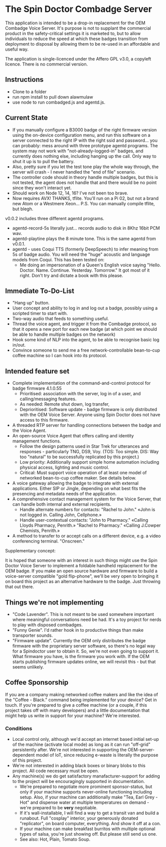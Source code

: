 # The Spin Doctor Combadge Server #

This application is intended to be a drop-in replacement for the OEM Combadge Voice Server. It's purpose is not to supplant the commercial product in the safety-critical settings it is marketed to, but to allow individuals to reduce the speed at which these badges transition from deployment to disposal by allowing them to be re-used in an affordable and useful way.

The application is single-licenced under the Affero GPL v3.0, a copyleft licence. There is no commercial version.

## Instructions ##

- Clone to a folder
- run npm install to pull down alawmulaw
- use node to run combadged.js and agentd.js.

## Current State ##

- If you manually configure a B3000 badge of the right firmware version using the on-device configuration menu, and run this software on a server connected to the right IP with the right ssid and password... you can probably: mess around with three prototype agentd programs. The system may not work with "not-already-logged-in" badges, and currently does nothing else, including hanging up the call. Only way to shut it up is to pull the battery.
- Also, pretty sure if you let the test tone play the whole way through, the server will crash - I never handled the "end of file" scenario.
- The controller code should in theory handle multiple badges, but this is not tested, the agent does not handle that and there would be no point since they won't interact yet.
- Should work on Node 12, 14, 16? I've not been too brave.
- Now requires AVX! THANKS, tflite. You'll run on a Pi 02, but not a brand new Atom or a Westmere Xeon... P.S. You can manually compile tflite, but blegh.

v0.0.2 includes three different agentd programs.

- agentd-record-5s literally just... records audio to disk in 8Khz 16bit PCM wav.
- agentd-playtine plays the 8 minute tone. This is the same agentd from v0.0.1.
- agentd - uses Coqui TTS (formerly DeepSpeech) to infer meaning from 5s of badge audio. You will need the "huge" acoustic and language models from Coqui. This has been tested on:
  - Me doing an impersonation of a Queen's English voice saying "Hello. Doctor. Name. Continue. Yesterday. Tomorrow." It got most of it right. Don't try and dictate a book with this please.


## Immediate To-Do-List ##

- "Hang up" button.
- User concept and ability to log in and log out a badge, possibly using a scripted timer to start with.
- Two-way audio that feeds to something useful.
- Thread the voice agent, and trigger it from the Combadge protocol, so that it opens a new port for each new badge (at which point we should be able to handle multiple badges on the network)
- Hook some kind of NLP into the agent, to be able to recognise basic log in/out.
- Convince someone to send me a free network-controllable bean-to-cup coffee machine so I can hook into its protocol.

## Intended feature set ##

- Complete implementation of the command-and-control protocol for badge firmware 4.1.0.55
   - Prioritised: association with the server, log in of a user, and calling/messaging features.
   - As needed: Remote shut down, log transfer, 
   - Deprioritised: Software update - badge firmware is only distributed with the OEM Voice Server. Anyone using Spin Doctor does not have access to this firmware.
- A threaded RTP server for handling connections between the badge and the Voice Agent.
- An open-source Voice Agent that offers calling and identity management functions.
   - Follow the design patterns used in Star Trek for utterances and responses - particularly TNG, DS9, Voy. (TOS: Too simple. DIS: Way too "natural" to be successfully replicated by this project.)
   - Low priority: Additionally support simple home automation including physical access, lighting and music control.
   - Critical: Must support voice operation of at least one model of networked bean-to-cup coffee maker. See details below.
- A voice gateway allowing the badge to integrate with external applications. Either SIP or Jingle, depending on what best fits the presencing and metadata needs of the application.
- A comprehensive contact management system for the Voice Server, that can handle both internal and external recipients.
   - Handle alternate numbers for contacts: "Rachel to John." «John is not logged in. Calling John, Cellphone.»
   - Handle user-contextual contacts: "John to Pharmacy." «Calling Lloyds Pharmacy, Penrith.» "Rachel to Pharmacy." «Calling J.Cowper Chemists, Penrith.»
- A method to transfer to or accept calls on a different device, e.g. a video conferencing terminal. "Onscreen."

Supplementary concept:

It is hoped that someone with an interest in such things might use the Spin Doctor Voice Server to implement a foldable handheld replacement for the OEM badge. If you make an open source hardware and firmware to build a voice-server compatible "gold flip-phone", we'll be very open to bringing it on board this project as an alternative hardware to the badge. Just throwing that out there.

## Things we're not implementing ##

- "Code Lavender". This is not meant to be used somewhere important where meaningful conversations need be had. It's a toy project for nerds to play with disposed combadges.
- "Funny Genie". I'd rather hook in to productive things than make transporter sounds.
- "Firmware update". Currently the OEM only distributes the badge firmware with the proprietary server software, so there's no legal way for a Spindoctor user to obtain it. So, we're not even going to support it. What firmware you have, is the firmware you work with. If the OEM starts publishing firmware updates online, we will revisit this - but that seems unlikely.

## Coffee Sponsorship ##

If you are a company making networked coffee makers and like the idea of the "Coffee - Black." command being implemented for your device? Get in touch. If you're prepared to give a coffee machine (or a couple, if this project takes off with many developers) and a little documentation that might help us write in support for your machine? We're interested.

### Conditions ###

- Local control only, although we'd accept an internet based initial set-up of the machine (activate local mode) as long as it can run "off-grid" persistently after. We're not interested in supporting the OEM-server-dependent model of IoT, since reducing e-waste is literally the purpose of this project.
- We're not interested in adding black boxes or binary blobs to this project. All code necessary must be open.
- Any machine(s) we do get satisfactory manafacturer-support for adding to the project will be encouragingly supported in documentation.
   - We're prepared to negotiate more prominent sponsor-status, but only if your machine supports never-online functioning including setup. Also, if your machine can additionally make "Tea, Earl Grey - Hot" and dispense water at multiple temperatures on demand - we're prepared to be **very** negotiable.
   - If it's wall-installable, I will find a way to get a transit van and build a runabout. Full "cosplay" interior, your generously donated "replicator", on board computer, everything. And show it off at a con.
   - If your machine can make breakfast burritos with multiple optional types of salsa, you're just showing off. But please still send us one.
   - See also: Hot, Plain, Tomato Soup.